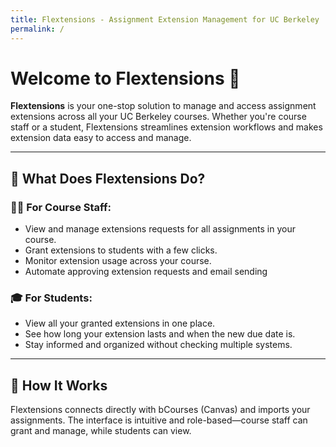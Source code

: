 ```yaml
---
title: Flextensions - Assignment Extension Management for UC Berkeley
permalink: /
---
```


# Welcome to Flextensions 👋

**Flextensions** is your one-stop solution to manage and access assignment extensions across all your UC Berkeley courses. Whether you're course staff or a student, Flextensions streamlines extension workflows and makes extension data easy to access and manage.

---

## 🚀 What Does Flextensions Do?

### 🧑‍🏫 For Course Staff:
- View and manage extensions requests for all assignments in your course.
- Grant extensions to students with a few clicks.
- Monitor extension usage across your course.
- Automate approving extension requests and email sending

### 🎓 For Students:
- View all your granted extensions in one place.
- See how long your extension lasts and when the new due date is.
- Stay informed and organized without checking multiple systems.

---

## 🔧 How It Works

Flextensions connects directly with bCourses (Canvas) and imports your assignments. The interface is intuitive and role-based—course staff can grant and manage, while students can view.
